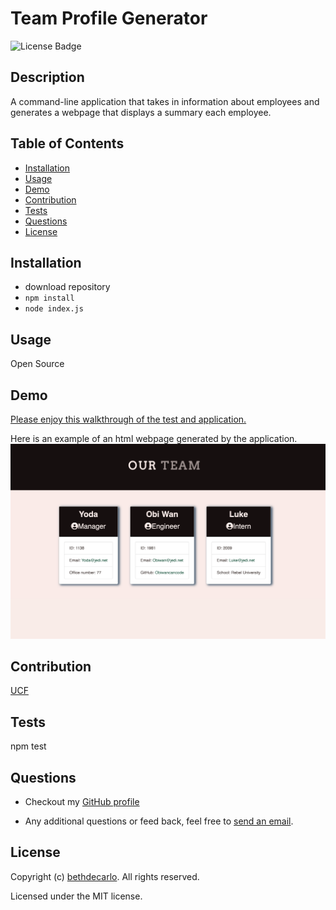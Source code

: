 
  # Team Profile Generator
  ![License Badge](https://img.shields.io/github/license/bethdecarlo/team-profile-generator)
  ## Description
  A command-line application that takes in information about employees and generates a webpage that displays a summary each employee.
  ## Table of Contents
  * [Installation](#installation)
  * [Usage](#usage)
  * [Demo](#Demo)
  * [Contribution](#contribution)
  * [Tests](#tests)
  * [Questions](#questions)
  * [License](#license)
  ## Installation
  * download repository  
  * `npm install`
  * `node index.js`
  ## Usage
  Open Source
  ## Demo
  [Please enjoy this walkthrough of the test and application.](https://drive.google.com/file/d/13IzI9mgh148rTfRAWE57zp9MRS6ISq7o/view)

  Here is an example of an html webpage generated by the application.
  ![html demo page](/assets/demo.png)

  ## Contribution
  [UCF](https://github.com/UCF-Coding-Boot-Camp)
  
  ## Tests
  npm test
  ## Questions
  * Checkout my [GitHub profile](https://github.com/bethdecarlo)
  
  * Any additional questions or feed back, feel free to [send an email](mailto:bethdecarlo@gmail.com). 
  ## License
  Copyright (c) [bethdecarlo](https://github.com/bethdecarlo). All rights reserved.
  
  Licensed under the MIT license.
  
